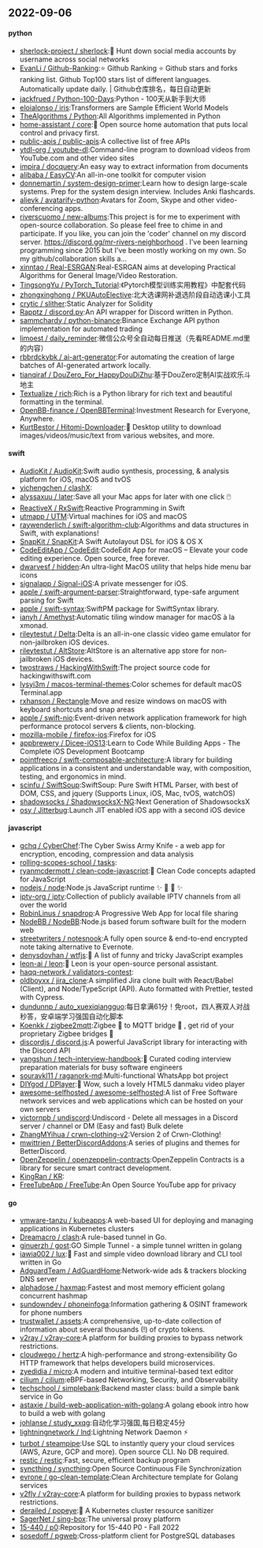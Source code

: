 ## 2022-09-06

#### python
* [sherlock-project / sherlock](https://github.com/sherlock-project/sherlock):🔎
Hunt down social media accounts by username across social networks
* [EvanLi / Github-Ranking](https://github.com/EvanLi/Github-Ranking):⭐
Github Ranking
⭐
Github stars and forks ranking list. Github Top100 stars list of different languages. Automatically update daily. | Github仓库排名，每日自动更新
* [jackfrued / Python-100-Days](https://github.com/jackfrued/Python-100-Days):Python - 100天从新手到大师
* [eloialonso / iris](https://github.com/eloialonso/iris):Transformers are Sample Efficient World Models
* [TheAlgorithms / Python](https://github.com/TheAlgorithms/Python):All Algorithms implemented in Python
* [home-assistant / core](https://github.com/home-assistant/core):🏡
Open source home automation that puts local control and privacy first.
* [public-apis / public-apis](https://github.com/public-apis/public-apis):A collective list of free APIs
* [ytdl-org / youtube-dl](https://github.com/ytdl-org/youtube-dl):Command-line program to download videos from YouTube.com and other video sites
* [impira / docquery](https://github.com/impira/docquery):An easy way to extract information from documents
* [alibaba / EasyCV](https://github.com/alibaba/EasyCV):An all-in-one toolkit for computer vision
* [donnemartin / system-design-primer](https://github.com/donnemartin/system-design-primer):Learn how to design large-scale systems. Prep for the system design interview. Includes Anki flashcards.
* [alievk / avatarify-python](https://github.com/alievk/avatarify-python):Avatars for Zoom, Skype and other video-conferencing apps.
* [riverscuomo / new-albums](https://github.com/riverscuomo/new-albums):This project is for me to experiment with open-source collaboration. So please feel free to chime in and participate. If you like, you can join the 'coder' channel on my discord server. https://discord.gg/mr-rivers-neighborhood . I've been learning programming since 2015 but I've been mostly working on my own. So my github/collaboration skills a…
* [xinntao / Real-ESRGAN](https://github.com/xinntao/Real-ESRGAN):Real-ESRGAN aims at developing Practical Algorithms for General Image/Video Restoration.
* [TingsongYu / PyTorch_Tutorial](https://github.com/TingsongYu/PyTorch_Tutorial):《Pytorch模型训练实用教程》中配套代码
* [zhongxinghong / PKUAutoElective](https://github.com/zhongxinghong/PKUAutoElective):北大选课网补退选阶段自动选课小工具
* [crytic / slither](https://github.com/crytic/slither):Static Analyzer for Solidity
* [Rapptz / discord.py](https://github.com/Rapptz/discord.py):An API wrapper for Discord written in Python.
* [sammchardy / python-binance](https://github.com/sammchardy/python-binance):Binance Exchange API python implementation for automated trading
* [limoest / daily_reminder](https://github.com/limoest/daily_reminder):微信公众号全自动每日推送（先看README.md里的内容）
* [rbbrdckybk / ai-art-generator](https://github.com/rbbrdckybk/ai-art-generator):For automating the creation of large batches of AI-generated artwork locally.
* [tianqiraf / DouZero_For_HappyDouDiZhu](https://github.com/tianqiraf/DouZero_For_HappyDouDiZhu):基于DouZero定制AI实战欢乐斗地主
* [Textualize / rich](https://github.com/Textualize/rich):Rich is a Python library for rich text and beautiful formatting in the terminal.
* [OpenBB-finance / OpenBBTerminal](https://github.com/OpenBB-finance/OpenBBTerminal):Investment Research for Everyone, Anywhere.
* [KurtBestor / Hitomi-Downloader](https://github.com/KurtBestor/Hitomi-Downloader):🍰
Desktop utility to download images/videos/music/text from various websites, and more.

#### swift
* [AudioKit / AudioKit](https://github.com/AudioKit/AudioKit):Swift audio synthesis, processing, & analysis platform for iOS, macOS and tvOS
* [yichengchen / clashX](https://github.com/yichengchen/clashX):
* [alyssaxuu / later](https://github.com/alyssaxuu/later):Save all your Mac apps for later with one click
🖱️
* [ReactiveX / RxSwift](https://github.com/ReactiveX/RxSwift):Reactive Programming in Swift
* [utmapp / UTM](https://github.com/utmapp/UTM):Virtual machines for iOS and macOS
* [raywenderlich / swift-algorithm-club](https://github.com/raywenderlich/swift-algorithm-club):Algorithms and data structures in Swift, with explanations!
* [SnapKit / SnapKit](https://github.com/SnapKit/SnapKit):A Swift Autolayout DSL for iOS & OS X
* [CodeEditApp / CodeEdit](https://github.com/CodeEditApp/CodeEdit):CodeEdit App for macOS – Elevate your code editing experience. Open source, free forever.
* [dwarvesf / hidden](https://github.com/dwarvesf/hidden):An ultra-light MacOS utility that helps hide menu bar icons
* [signalapp / Signal-iOS](https://github.com/signalapp/Signal-iOS):A private messenger for iOS.
* [apple / swift-argument-parser](https://github.com/apple/swift-argument-parser):Straightforward, type-safe argument parsing for Swift
* [apple / swift-syntax](https://github.com/apple/swift-syntax):SwiftPM package for SwiftSyntax library.
* [ianyh / Amethyst](https://github.com/ianyh/Amethyst):Automatic tiling window manager for macOS à la xmonad.
* [rileytestut / Delta](https://github.com/rileytestut/Delta):Delta is an all-in-one classic video game emulator for non-jailbroken iOS devices.
* [rileytestut / AltStore](https://github.com/rileytestut/AltStore):AltStore is an alternative app store for non-jailbroken iOS devices.
* [twostraws / HackingWithSwift](https://github.com/twostraws/HackingWithSwift):The project source code for hackingwithswift.com
* [lysyi3m / macos-terminal-themes](https://github.com/lysyi3m/macos-terminal-themes):Color schemes for default macOS Terminal.app
* [rxhanson / Rectangle](https://github.com/rxhanson/Rectangle):Move and resize windows on macOS with keyboard shortcuts and snap areas
* [apple / swift-nio](https://github.com/apple/swift-nio):Event-driven network application framework for high performance protocol servers & clients, non-blocking.
* [mozilla-mobile / firefox-ios](https://github.com/mozilla-mobile/firefox-ios):Firefox for iOS
* [appbrewery / Dicee-iOS13](https://github.com/appbrewery/Dicee-iOS13):Learn to Code While Building Apps - The Complete iOS Development Bootcamp
* [pointfreeco / swift-composable-architecture](https://github.com/pointfreeco/swift-composable-architecture):A library for building applications in a consistent and understandable way, with composition, testing, and ergonomics in mind.
* [scinfu / SwiftSoup](https://github.com/scinfu/SwiftSoup):SwiftSoup: Pure Swift HTML Parser, with best of DOM, CSS, and jquery (Supports Linux, iOS, Mac, tvOS, watchOS)
* [shadowsocks / ShadowsocksX-NG](https://github.com/shadowsocks/ShadowsocksX-NG):Next Generation of ShadowsocksX
* [osy / Jitterbug](https://github.com/osy/Jitterbug):Launch JIT enabled iOS app with a second iOS device

#### javascript
* [gchq / CyberChef](https://github.com/gchq/CyberChef):The Cyber Swiss Army Knife - a web app for encryption, encoding, compression and data analysis
* [rolling-scopes-school / tasks](https://github.com/rolling-scopes-school/tasks):
* [ryanmcdermott / clean-code-javascript](https://github.com/ryanmcdermott/clean-code-javascript):🛁
Clean Code concepts adapted for JavaScript
* [nodejs / node](https://github.com/nodejs/node):Node.js JavaScript runtime
✨
🐢
🚀
✨
* [iptv-org / iptv](https://github.com/iptv-org/iptv):Collection of publicly available IPTV channels from all over the world
* [RobinLinus / snapdrop](https://github.com/RobinLinus/snapdrop):A Progressive Web App for local file sharing
* [NodeBB / NodeBB](https://github.com/NodeBB/NodeBB):Node.js based forum software built for the modern web
* [streetwriters / notesnook](https://github.com/streetwriters/notesnook):A fully open source & end-to-end encrypted note taking alternative to Evernote.
* [denysdovhan / wtfjs](https://github.com/denysdovhan/wtfjs):🤪
A list of funny and tricky JavaScript examples
* [leon-ai / leon](https://github.com/leon-ai/leon):🧠
Leon is your open-source personal assistant.
* [haqq-network / validators-contest](https://github.com/haqq-network/validators-contest):
* [oldboyxx / jira_clone](https://github.com/oldboyxx/jira_clone):A simplified Jira clone built with React/Babel (Client), and Node/TypeScript (API). Auto formatted with Prettier, tested with Cypress.
* [dundunnp / auto_xuexiqiangguo](https://github.com/dundunnp/auto_xuexiqiangguo):每日拿满61分！免root，四人赛双人对战秒答，安卓端学习强国自动化脚本
* [Koenkk / zigbee2mqtt](https://github.com/Koenkk/zigbee2mqtt):Zigbee
🐝
to MQTT bridge
🌉
, get rid of your proprietary Zigbee bridges
🔨
* [discordjs / discord.js](https://github.com/discordjs/discord.js):A powerful JavaScript library for interacting with the Discord API
* [yangshun / tech-interview-handbook](https://github.com/yangshun/tech-interview-handbook):💯
Curated coding interview preparation materials for busy software engineers
* [souravkl11 / raganork-md](https://github.com/souravkl11/raganork-md):Multi-functional WhatsApp bot project
* [DIYgod / DPlayer](https://github.com/DIYgod/DPlayer):🍭
Wow, such a lovely HTML5 danmaku video player
* [awesome-selfhosted / awesome-selfhosted](https://github.com/awesome-selfhosted/awesome-selfhosted):A list of Free Software network services and web applications which can be hosted on your own servers
* [victornpb / undiscord](https://github.com/victornpb/undiscord):Undiscord - Delete all messages in a Discord server / channel or DM (Easy and fast) Bulk delete
* [ZhangMYihua / crwn-clothing-v2](https://github.com/ZhangMYihua/crwn-clothing-v2):Version 2 of Crwn-Clothing!
* [mwittrien / BetterDiscordAddons](https://github.com/mwittrien/BetterDiscordAddons):A series of plugins and themes for BetterDiscord.
* [OpenZeppelin / openzeppelin-contracts](https://github.com/OpenZeppelin/openzeppelin-contracts):OpenZeppelin Contracts is a library for secure smart contract development.
* [KingRan / KR](https://github.com/KingRan/KR):
* [FreeTubeApp / FreeTube](https://github.com/FreeTubeApp/FreeTube):An Open Source YouTube app for privacy

#### go
* [vmware-tanzu / kubeapps](https://github.com/vmware-tanzu/kubeapps):A web-based UI for deploying and managing applications in Kubernetes clusters
* [Dreamacro / clash](https://github.com/Dreamacro/clash):A rule-based tunnel in Go.
* [ginuerzh / gost](https://github.com/ginuerzh/gost):GO Simple Tunnel - a simple tunnel written in golang
* [iawia002 / lux](https://github.com/iawia002/lux):👾
Fast and simple video download library and CLI tool written in Go
* [AdguardTeam / AdGuardHome](https://github.com/AdguardTeam/AdGuardHome):Network-wide ads & trackers blocking DNS server
* [alphadose / haxmap](https://github.com/alphadose/haxmap):Fastest and most memory efficient golang concurrent hashmap
* [sundowndev / phoneinfoga](https://github.com/sundowndev/phoneinfoga):Information gathering & OSINT framework for phone numbers
* [trustwallet / assets](https://github.com/trustwallet/assets):A comprehensive, up-to-date collection of information about several thousands (!) of crypto tokens.
* [v2ray / v2ray-core](https://github.com/v2ray/v2ray-core):A platform for building proxies to bypass network restrictions.
* [cloudwego / hertz](https://github.com/cloudwego/hertz):A high-performance and strong-extensibility Go HTTP framework that helps developers build microservices.
* [zyedidia / micro](https://github.com/zyedidia/micro):A modern and intuitive terminal-based text editor
* [cilium / cilium](https://github.com/cilium/cilium):eBPF-based Networking, Security, and Observability
* [techschool / simplebank](https://github.com/techschool/simplebank):Backend master class: build a simple bank service in Go
* [astaxie / build-web-application-with-golang](https://github.com/astaxie/build-web-application-with-golang):A golang ebook intro how to build a web with golang
* [johlanse / study_xxqg](https://github.com/johlanse/study_xxqg):自动化学习强国,每日稳定45分
* [lightningnetwork / lnd](https://github.com/lightningnetwork/lnd):Lightning Network Daemon
⚡️
* [turbot / steampipe](https://github.com/turbot/steampipe):Use SQL to instantly query your cloud services (AWS, Azure, GCP and more). Open source CLI. No DB required.
* [restic / restic](https://github.com/restic/restic):Fast, secure, efficient backup program
* [syncthing / syncthing](https://github.com/syncthing/syncthing):Open Source Continuous File Synchronization
* [evrone / go-clean-template](https://github.com/evrone/go-clean-template):Clean Architecture template for Golang services
* [v2fly / v2ray-core](https://github.com/v2fly/v2ray-core):A platform for building proxies to bypass network restrictions.
* [derailed / popeye](https://github.com/derailed/popeye):👀
A Kubernetes cluster resource sanitizer
* [SagerNet / sing-box](https://github.com/SagerNet/sing-box):The universal proxy platform
* [15-440 / p0](https://github.com/15-440/p0):Repository for 15-440 P0 - Fall 2022
* [sosedoff / pgweb](https://github.com/sosedoff/pgweb):Cross-platform client for PostgreSQL databases
